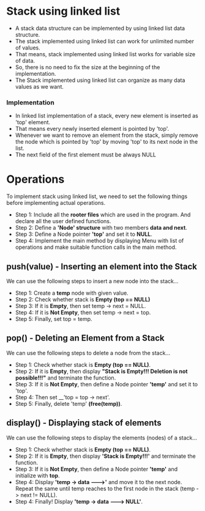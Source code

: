 # Stack using linked list
+ A stack data structure can be implemented by using linked list data structure. 
+ The stack implemented using linked list can work for unlimited number of values.
+ That means, stack implemented using linked list works for variable size of data.
+ So, there is no need to fix the size at the beginning of the implementation. 
+ The Stack implemented using linked list can organize as many data values as we want.

### Implementation
+ In linked list implementation of a stack, every new element is inserted as 'top' element.
+ That means every newly inserted element is pointed by 'top'.
+ Whenever we want to remove an element from the stack, simply remove the node which is pointed by 'top' by moving 'top' to
its next node in the list.
+ The next field of the first element must be always NULL

# Operations

To implement stack using linked list, we need to set the following things before
implementing actual operations.
+ Step 1: Include all the __rooter files__ which are used in the program. And declare all
the user defined functions.
+ Step 2: Define a __'Node' structure__ with two members __data and next__.
+ Step 3: Define a Node pointer __'top'__ and set it to __NULL__.
+ Step 4: Implement the main method by displaying Menu with list of operations and
make suitable function calls in the main method.

## push(value) - Inserting an element into the Stack
We can use the following steps to insert a new node into the stack...
+ Step 1: Create a __temp__ node  with given value.
+ Step 2: Check whether stack is __Empty (top == NULL)__
+ Step 3: If it is __Empty__, then set temp -> next = NULL.
+ Step 4: If it is __Not Empty__, then set temp -> next = top.
+ Step 5: Finally, set top = temp.

## pop() - Deleting an Element from a Stack
We can use the following steps to delete a node from the stack...
+ Step 1: Check whether stack is __Empty (top == NULL)__.
+ Step 2: If it is __Empty__, then display __"Stack is Empty!!! Deletion is not
possible!!!"__ and terminate the function.
+ Step 3: If it is __Not Empty__, then define a Node pointer __'temp'__ and set it to 'top'.
+ Step 4: Then set __'top = top -> next'.
+ Step 5: Finally, delete 'temp' __(free(temp))__.


## display() - Displaying stack of elements
We can use the following steps to display the elements (nodes) of a stack...
+ Step 1: Check whether stack is __Empty (top == NULL)__.
+ Step 2: If it is __Empty__, then display __'Stack is Empty!!!'__ and terminate the function.
+ Step 3: If it is __Not Empty__, then define a Node pointer __'temp'__ and initialize with __top__.
+ Step 4: Display __'temp -> data --->'__ and move it to the next node. Repeat the same
until temp reaches to the first node in the stack (temp -> next != NULL).
+ Step 4: Finally! Display __'temp -> data ---> NULL'__.
